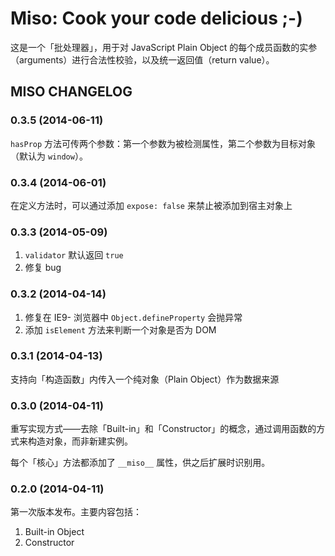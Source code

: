 # Miso: Cook your code delicious ;-)

这是一个「批处理器」，用于对 JavaScript Plain Object 的每个成员函数的实参（arguments）进行合法性校验，以及统一返回值（return value）。

## MISO CHANGELOG

### 0.3.5 (2014-06-11)

`hasProp` 方法可传两个参数：第一个参数为被检测属性，第二个参数为目标对象（默认为 `window`）。

### 0.3.4 (2014-06-01)

在定义方法时，可以通过添加 `expose: false` 来禁止被添加到宿主对象上

### 0.3.3 (2014-05-09)

1.  `validator` 默认返回 `true`
2.  修复 bug

### 0.3.2 (2014-04-14)

1.  修复在 IE9- 浏览器中 `Object.defineProperty` 会抛异常
2.  添加 `isElement` 方法来判断一个对象是否为 DOM

### 0.3.1 (2014-04-13)

支持向「构造函数」内传入一个纯对象（Plain Object）作为数据来源

### 0.3.0 (2014-04-11)

重写实现方式——去除「Built-in」和「Constructor」的概念，通过调用函数的方式来构造对象，而非新建实例。

每个「核心」方法都添加了 `__miso__` 属性，供之后扩展时识别用。

### 0.2.0 (2014-04-11)

第一次版本发布。主要内容包括：

1.  Built-in Object
2.  Constructor
